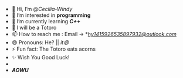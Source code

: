 - 👋 Hi, I’m @*Cecilia-Windy*
- 👀 I’m interested in **programming**
- 🌱 I’m currently learning ***C++***
- 💞️ I will be a Totoro 
- 📫 How to reach me : Email -> **hy1415926535897932@outlook.com*
- 😄 Pronouns: He? || *it😄*
- ⚡ Fun fact: The Totoro eats acorns
- ✨ Wish You Good Luck!
-
- ***AOWU***
<!---
Cecilia-Windy/Cecilia-Windy is a ✨ special ✨ repository because its `README.md` (this file) appears on your GitHub profile.
You can click the Preview link to take a look at your changes.
--->
